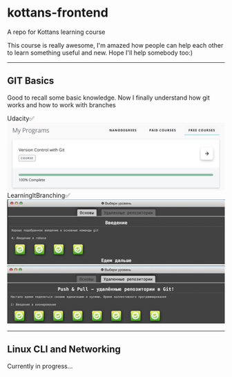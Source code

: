 # kottans-frontend
 A repo for Kottans learning course

 This course is really awesome, I'm amazed how people
 can help each other to learn something useful and new. Hope I'll help somebody too:)

--- 
## GIT Basics
Good to recall some basic knowledge. Now I finally understand how git works and how to work with branches

Udacity✅ ![done](screenshots/udacity-git.png)
LearningItBranching✅ ![done](screenshots/learning-it-branching-git-1.png)
![done](screenshots/learning-it-branching-git-2.png)


--- 
## Linux CLI and Networking
Currently in progress...